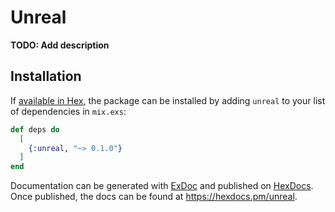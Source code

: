 # Unreal

**TODO: Add description**

## Installation

If [available in Hex](https://hex.pm/docs/publish), the package can be installed
by adding `unreal` to your list of dependencies in `mix.exs`:

```elixir
def deps do
  [
    {:unreal, "~> 0.1.0"}
  ]
end
```

Documentation can be generated with [ExDoc](https://github.com/elixir-lang/ex_doc)
and published on [HexDocs](https://hexdocs.pm). Once published, the docs can
be found at <https://hexdocs.pm/unreal>.

